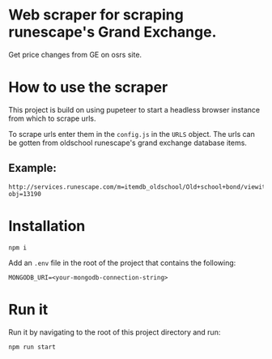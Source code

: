 # Web scraper for scraping runescape's Grand Exchange.
Get price changes from GE on osrs site.

# How to use the scraper

This project is build on using pupeteer to start a headless browser instance from which to scrape urls.

To scrape urls enter them in the `config.js` in the  `URLS` object. The urls can be gotten from oldschool runescape's grand exchange database items.

## Example:

    http://services.runescape.com/m=itemdb_oldschool/Old+school+bond/viewitem?obj=13190


# Installation

    npm i

Add an `.env` file in the root of the project that contains the following:

    MONGODB_URI=<your-mongodb-connection-string>

# Run it

Run it by navigating to the root of this project directory and run:

    npm run start

